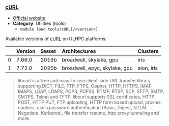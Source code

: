 ### [cURL](https://curl.haxx.se)

* [Official website](https://curl.haxx.se)
* __Category__: Utilities (tools)
    -  `module load tools/cURL[/<version>]`

Available versions of [cURL](https://curl.haxx.se) on ULHPC platforms:

|    | Version   | Swset   | Architectures                 | Clusters   |
|---:|:----------|:--------|:------------------------------|:-----------|
|  0 | 7.66.0    | 2019b   | broadwell, skylake, gpu       | iris       |
|  1 | 7.72.0    | 2020b   | broadwell, epyc, skylake, gpu | aion, iris |

> libcurl is a free and easy-to-use client-side URL transfer library, supporting DICT, FILE, FTP, FTPS, Gopher, HTTP, HTTPS, IMAP, IMAPS, LDAP, LDAPS, POP3, POP3S, RTMP, RTSP, SCP, SFTP, SMTP, SMTPS, Telnet and TFTP. libcurl supports SSL certificates, HTTP POST, HTTP PUT, FTP uploading, HTTP form based upload, proxies, cookies, user+password authentication (Basic, Digest, NTLM, Negotiate, Kerberos), file transfer resume, http proxy tunneling and more.
